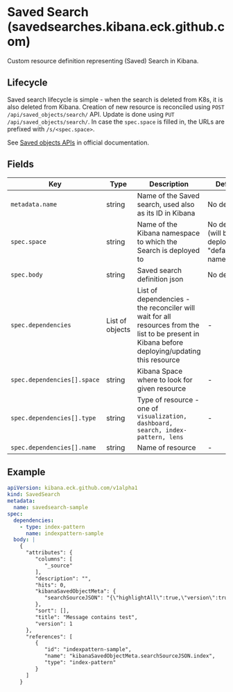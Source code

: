 # Saved Search (savedsearches.kibana.eck.github.com)

Custom resource definition representing (Saved) Search in Kibana.

## Lifecycle

Saved search lifecycle is simple - when the search is deleted from K8s, it is also deleted from Kibana. Creation of
new resource is reconciled using `POST /api/saved_objects/search/` API. Update is done using
`PUT /api/saved_objects/search/`. In case the `spec.space` is filled in, the URLs are prefixed
with `/s/<spec.space>`.

See [Saved objects APIs](https://www.elastic.co/guide/en/kibana/master/saved-objects-api.html) in official documentation.

## Fields

| Key                         | Type            | Description                                                                                                                                     | Default                                              |
|-----------------------------|-----------------|-------------------------------------------------------------------------------------------------------------------------------------------------|------------------------------------------------------|
| `metadata.name`             | string          | Name of the Saved search, used also as its ID in Kibana                                                                                         | No default                                           |
| `spec.space`                | string          | Name of the Kibana namespace to which the Search is deployed to                                                                                 | No default (will be deployed to "default" namespace) |
| `spec.body`                 | string          | Saved search definition json                                                                                                                    | No default                                           |
| `spec.dependencies`         | List of objects | List of dependencies - the reconciler will wait for all resources from the list to be present in Kibana before deploying/updating this resource | -                                                    |                                                 |
| `spec.dependencies[].space` | string          | Kibana Space where to look for given resource                                                                                                   | -                                                    |
| `spec.dependencies[].type`  | string          | Type of resource - one of `visualization, dashboard, search, index-pattern, lens`                                                               | -                                                    |
| `spec.dependencies[].name`  | string          | Name of resource                                                                                                                                | -                                                    |

## Example

```yaml
apiVersion: kibana.eck.github.com/v1alpha1
kind: SavedSearch
metadata:
  name: savedsearch-sample
spec:
  dependencies:
    - type: index-pattern
      name: indexpattern-sample
  body: |
    {
      "attributes": {
         "columns": [
            "_source"
         ],
         "description": "",
         "hits": 0,
         "kibanaSavedObjectMeta": {
            "searchSourceJSON": "{\"highlightAll\":true,\"version\":true,\"query\":{\"query\":\"(message: test)\",\"language\":\"kuery\"},\"filter\":[],\"indexRefName\":\"kibanaSavedObjectMeta.searchSourceJSON.index\"}"
         },
         "sort": [],
         "title": "Message contains test",
         "version": 1
      },
      "references": [
         {
            "id": "indexpattern-sample",
            "name": "kibanaSavedObjectMeta.searchSourceJSON.index",
            "type": "index-pattern"
         }
      ]
    }
```
